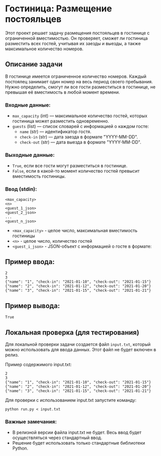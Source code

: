 # Гостиница: Размещение постояльцев

Этот проект решает задачу размещения постояльцев в гостинице с ограниченной вместимостью. Он проверяет, сможет ли
гостиница разместить всех гостей, учитывая их заезды и выезды, а также максимальное количество номеров.

## Описание задачи

В гостинице имеется ограниченное количество номеров. Каждый постоялец занимает один номер на весь период своего
пребывания. Нужно определить, смогут ли все гости разместиться в гостинице, не превышая её вместимость в любой момент
времени.

### Входные данные:

* `max_capacity` (int) — максимальное количество гостей, которых гостиница может разместить одновременно.
* `guests` (list) — список словарей с информацией о каждом госте:
    * `name` (str) — идентификатор гостя.
    * `check-in` (str) — дата заезда в формате "YYYY-MM-DD".
    * `check-out` (str) — дата выезда в формате "YYYY-MM-DD".

### Выходные данные:

* `True`, если все гости могут разместиться в гостинице.
* `False`, если в какой-то момент количество гостей превысит вместимость гостиницы.

### Ввод (stdin):

```
<max_capacity>
<n>
<guest_1_json>
<guest_2_json>
...
<guest_n_json>
```

- `<max_capacity>` - целое число, максимальная вместимость гостиницы
- `<n>` - целое число, количество гостей
- `<guest_i_json>` - JSON-объект с информацией о госте в формате:

## Пример ввода:

```
2
3
{"name": "1", "check-in": "2021-01-10", "check-out": "2021-01-15"}
{"name": "2", "check-in": "2021-01-12", "check-out": "2021-01-20"}
{"name": "3", "check-in": "2021-01-15", "check-out": "2021-01-21"}
```

## Пример вывода:

```
True
```

## Локальная проверка (для тестирования)

Для локальной проверки задачи создается файл `input.txt`, который можно использовать для ввода данных. Этот файл не
будет включен в релиз.

Пример содержимого input.txt:

```
2
3
{"name": "1", "check-in": "2021-01-10", "check-out": "2021-01-15"}
{"name": "2", "check-in": "2021-01-12", "check-out": "2021-01-20"}
{"name": "3", "check-in": "2021-01-15", "check-out": "2021-01-21"}
```

Для проверки с использованием input.txt запустите команду:

```
python run.py < input.txt
```

### Важные замечания:

* В релизной версии файла input.txt не будет. Весь ввод будет осуществляться через стандартный ввод.
* Решение будет использовать только стандартные библиотеки Python.